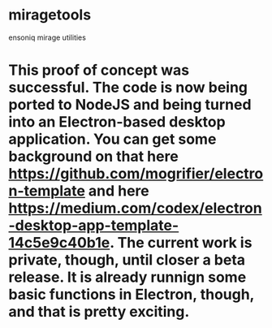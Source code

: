 # miragetools
ensoniq mirage utilities

# This proof of concept was successful. The code is now being ported to NodeJS and being turned into an Electron-based desktop application. You can get some background on that here https://github.com/mogrifier/electron-template and here https://medium.com/codex/electron-desktop-app-template-14c5e9c40b1e. The current work is private, though, until closer a beta release. It is already runnign some basic functions in Electron, though, and that is pretty exciting.
